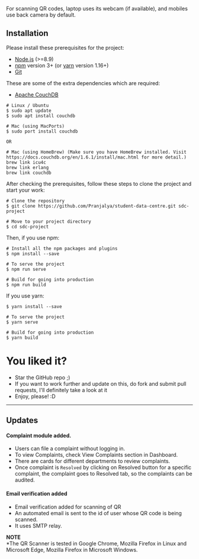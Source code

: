 For scanning QR codes, laptop uses its webcam (if available), and mobiles use back camera by default.

## Installation

Please install these prerequisites for the project:
- [Node.js](https://nodejs.org/en/) (>=8.9)
- [npm](https://www.npmjs.com/get-npm) version 3+ (or [yarn](https://yarnpkg.com/lang/en/docs/install/#mac-stable) version 1.16+)
- [Git](https://git-scm.com/)

These are some of the extra dependencies which are required:
- [Apache CouchDB](https://couchdb.apache.org)
```
# Linux / Ubuntu
$ sudo apt update
$ sudo apt install couchdb

# Mac (using MacPorts)
$ sudo port install couchdb

OR

# Mac (using HomeBrew) (Make sure you have HomeBrew installed. Visit https://docs.couchdb.org/en/1.6.1/install/mac.html for more detail.)
brew link icu4c
brew link erlang
brew link couchdb
```

After checking the prerequisites, follow these steps to clone the project and start your work:

```
# Clone the repository
$ git clone https://github.com/Pranjalya/student-data-centre.git sdc-project

# Move to your project directory
$ cd sdc-project

```

Then, if you use npm:

```
# Install all the npm packages and plugins
$ npm install --save

# To serve the project
$ npm run serve

# Build for going into production 
$ npm run build

```

If you use yarn:
```
$ yarn install --save

# To serve the project
$ yarn serve

# Build for going into production 
$ yarn build
```

# You liked it?

- Star the GitHub repo ;)
- If you want to work further and update on this, do fork and submit pull requests, I'll definitely take a look at it 
- Enjoy, please! :D

**********************************************************************

## Updates
#### Complaint module added. 
- Users can file a complaint without logging in.
- To view Complaints, check View Complaints section in Dashboard.
- There are cards for different departments to review complaints.
- Once complaint is `Resolved` by clicking on Resolved button for a specific complaint, the complaint goes to Resolved tab, so the complaints can be audited.

#### Email verification added
- Email verification added for scanning of QR
- An automated email is sent to the id of user whose QR code is being scanned.
- It uses SMTP relay.


**NOTE**  
*The QR Scanner is tested in Google Chrome, Mozilla Firefox in Linux and Microsoft Edge, Mozilla Firefox in Microsoft Windows.
